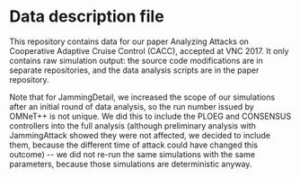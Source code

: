 # Data description file
This repository contains data for our paper Analyzing Attacks on Cooperative Adaptive Cruise Control (CACC), accepted at VNC 2017.
It only contains raw simulation output: the source code modifications are in separate repositories, and the data analysis scripts are in the paper repository.

Note that for JammingDetail, we increased the scope of our simulations after an initial round of data analysis, so the run number issued by OMNeT++ is not unique. We did this to include the PLOEG and CONSENSUS controllers into the full analysis (although preliminary analysis with JammingAttack showed they were not affected, we decided to include them, because the different time of attack could have changed this outcome) -- we did not re-run the same simulations with the same parameters, because those simulations are deterministic anyway.
